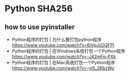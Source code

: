 # Python SHA256


## how to use pyinstaller

- Python程序的打包 | 为什么要打包python程序 https://www.youtube.com/watch?v=6iVpJxDQFPI
- Python程序的打包 | 在Windows系统打包一个Python程序 https://www.youtube.com/watch?v=-J42mFq-PXk
- Python程序的打包 | 在Mac系统打包一个Python程序 https://www.youtube.com/watch?v=-yI5_3KbzWo